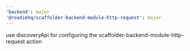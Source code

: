 ```yaml
---
'backend': major
'@roadiehq/scaffolder-backend-module-http-request': major
---
```


use discoveryApi for configuring the scaffolder-backend-module-http-request action
